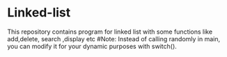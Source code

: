 # Linked-list
This repository contains program for linked list with some functions like add,delete, search ,display etc
#Note:
Instead of calling randomly in main, you can modify it for your dynamic purposes with switch().
